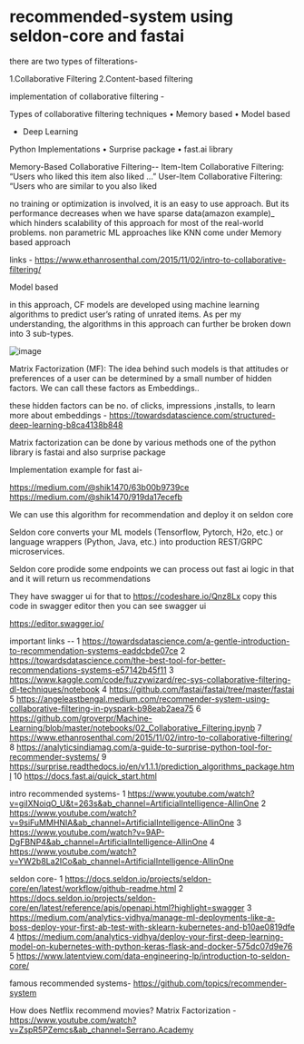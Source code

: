# recommended-system using seldon-core and fastai


there are two types of filterations-  

1.Collaborative Filtering 
2.Content-based filtering

implementation of collaborative filtering -

Types of collaborative filtering techniques
• Memory based
• Model based
* Deep Learning


Python Implementations
• Surprise package
• fast.ai library


Memory-Based Collaborative Filtering-- 
Item-Item Collaborative Filtering: “Users who liked this item also liked …”
User-Item Collaborative Filtering: “Users who are similar to you also liked

 no training or optimization is involved, it is an easy to use approach. But its performance decreases when we have sparse data(amazon example)_ which hinders scalability of this approach for most of the real-world problems.
non parametric ML approaches like KNN come under Memory based approach

links - https://www.ethanrosenthal.com/2015/11/02/intro-to-collaborative-filtering/

Model based

in this approach, CF models are developed using machine learning algorithms to predict user’s rating of unrated items. As per my understanding, the algorithms in this approach can further be broken down into 3 sub-types.

![image](https://user-images.githubusercontent.com/39947864/164454118-2dcd10e4-7a6e-4772-930d-c538d607139d.png)

Matrix Factorization (MF): The idea behind such models is that attitudes or preferences of a user can be determined by a small number of hidden factors. We can call these factors as Embeddings..

these hidden factors can be no. of clicks, impressions ,installs, 
to learn more about embeddings - https://towardsdatascience.com/structured-deep-learning-b8ca4138b848

  Matrix factorization can be done by various methods one of the python library is fastai and also surprise package




Implementation example for fast ai- 

https://medium.com/@shik1470/63b00b9739ce
https://medium.com/@shik1470/919da17ecefb


We can use this algorithm for recommendation and deploy it on seldon core

Seldon core converts your ML models (Tensorflow, Pytorch, H2o, etc.) or language wrappers (Python, Java, etc.) into production REST/GRPC microservices.

Seldon core prodide some endpoints we can process out fast ai logic  in that and it will return us recommendations

They have swagger ui for that to https://codeshare.io/Qnz8Lx  copy this code in swagger editor then you can see swagger ui

https://editor.swagger.io/





important links -- 
1 https://towardsdatascience.com/a-gentle-introduction-to-recommendation-systems-eaddcbde07ce
2 https://towardsdatascience.com/the-best-tool-for-better-recommendations-systems-e57142b45f11
3 https://www.kaggle.com/code/fuzzywizard/rec-sys-collaborative-filtering-dl-techniques/notebook
4 https://github.com/fastai/fastai/tree/master/fastai
5 https://angeleastbengal.medium.com/recommender-system-using-collaborative-filtering-in-pyspark-b98eab2aea75
6 https://github.com/groverpr/Machine-Learning/blob/master/notebooks/02_Collaborative_Filtering.ipynb
7 https://www.ethanrosenthal.com/2015/11/02/intro-to-collaborative-filtering/
8 https://analyticsindiamag.com/a-guide-to-surprise-python-tool-for-recommender-systems/
9 https://surprise.readthedocs.io/en/v1.1.1/prediction_algorithms_package.html
10 https://docs.fast.ai/quick_start.html

intro recommended systems- 
1 https://www.youtube.com/watch?v=giIXNoiqO_U&t=263s&ab_channel=ArtificialIntelligence-AllinOne
2 https://www.youtube.com/watch?v=9siFuMMHNIA&ab_channel=ArtificialIntelligence-AllinOne
3 https://www.youtube.com/watch?v=9AP-DgFBNP4&ab_channel=ArtificialIntelligence-AllinOne
4 https://www.youtube.com/watch?v=YW2b8La2ICo&ab_channel=ArtificialIntelligence-AllinOne

seldon core- 
1 https://docs.seldon.io/projects/seldon-core/en/latest/workflow/github-readme.html
2 https://docs.seldon.io/projects/seldon-core/en/latest/reference/apis/openapi.html?highlight=swagger
3 https://medium.com/analytics-vidhya/manage-ml-deployments-like-a-boss-deploy-your-first-ab-test-with-sklearn-kubernetes-and-b10ae0819dfe
4 https://medium.com/analytics-vidhya/deploy-your-first-deep-learning-model-on-kubernetes-with-python-keras-flask-and-docker-575dc07d9e76
5 https://www.latentview.com/data-engineering-lp/introduction-to-seldon-core/

famous recommended systems- https://github.com/topics/recommender-system

How does Netflix recommend movies? Matrix Factorization - https://www.youtube.com/watch?v=ZspR5PZemcs&ab_channel=Serrano.Academy






